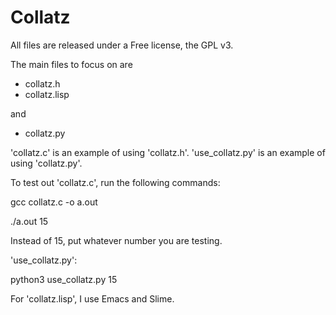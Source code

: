 # Collatz

All files are released under a Free license, the GPL v3.

The main files to focus on are
 - collatz.h
 - collatz.lisp

 and
 - collatz.py

'collatz.c' is an example of using 'collatz.h'.
'use\_collatz.py' is an example of using 'collatz.py'.

To test out 'collatz.c', run the following commands:

  gcc collatz.c -o a.out

  ./a.out 15

Instead of 15, put whatever number you are testing.

'use\_collatz.py':

  python3 use\_collatz.py 15

For 'collatz.lisp', I use Emacs and Slime.

